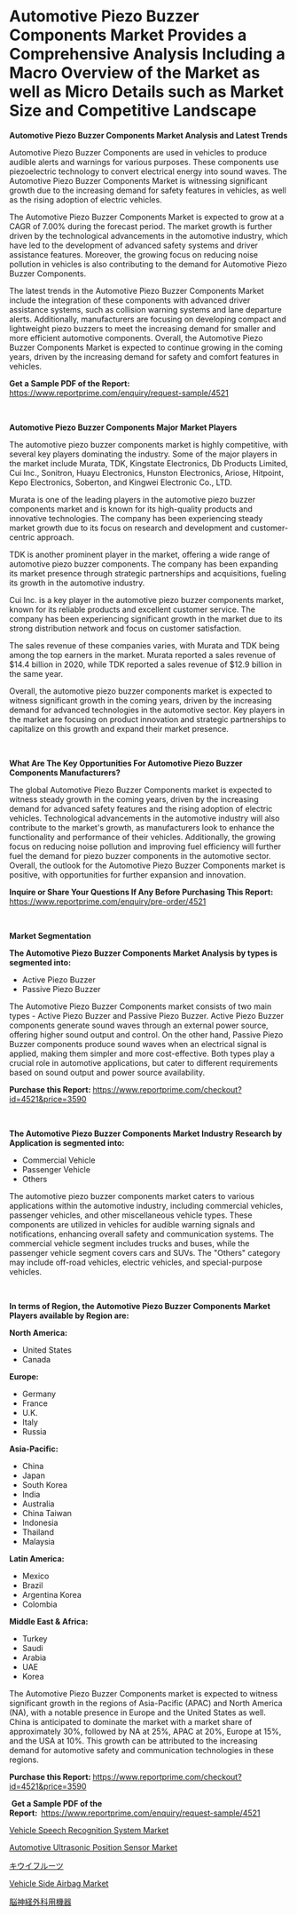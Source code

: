 <p><h1>Automotive Piezo Buzzer Components Market Provides a Comprehensive Analysis Including a Macro Overview of the Market as well as Micro Details such as Market Size and Competitive Landscape</h1></p><p><strong>Automotive Piezo Buzzer Components Market Analysis and Latest Trends</strong></p>
<p><p>Automotive Piezo Buzzer Components are used in vehicles to produce audible alerts and warnings for various purposes. These components use piezoelectric technology to convert electrical energy into sound waves. The Automotive Piezo Buzzer Components Market is witnessing significant growth due to the increasing demand for safety features in vehicles, as well as the rising adoption of electric vehicles.</p><p>The Automotive Piezo Buzzer Components Market is expected to grow at a CAGR of 7.00% during the forecast period. The market growth is further driven by the technological advancements in the automotive industry, which have led to the development of advanced safety systems and driver assistance features. Moreover, the growing focus on reducing noise pollution in vehicles is also contributing to the demand for Automotive Piezo Buzzer Components.</p><p>The latest trends in the Automotive Piezo Buzzer Components Market include the integration of these components with advanced driver assistance systems, such as collision warning systems and lane departure alerts. Additionally, manufacturers are focusing on developing compact and lightweight piezo buzzers to meet the increasing demand for smaller and more efficient automotive components. Overall, the Automotive Piezo Buzzer Components Market is expected to continue growing in the coming years, driven by the increasing demand for safety and comfort features in vehicles.</p></p>
<p><strong>Get a Sample PDF of the Report:&nbsp;</strong> <a href="https://www.reportprime.com/enquiry/request-sample/4521">https://www.reportprime.com/enquiry/request-sample/4521</a></p>
<p>&nbsp;</p>
<p><strong>Automotive Piezo Buzzer Components Major Market Players</strong></p>
<p><p>The automotive piezo buzzer components market is highly competitive, with several key players dominating the industry. Some of the major players in the market include Murata, TDK, Kingstate Electronics, Db Products Limited, Cui Inc., Sonitron, Huayu Electronics, Hunston Electronics, Ariose, Hitpoint, Kepo Electronics, Soberton, and Kingwei Electronic Co., LTD.</p><p>Murata is one of the leading players in the automotive piezo buzzer components market and is known for its high-quality products and innovative technologies. The company has been experiencing steady market growth due to its focus on research and development and customer-centric approach.</p><p>TDK is another prominent player in the market, offering a wide range of automotive piezo buzzer components. The company has been expanding its market presence through strategic partnerships and acquisitions, fueling its growth in the automotive industry.</p><p>Cui Inc. is a key player in the automotive piezo buzzer components market, known for its reliable products and excellent customer service. The company has been experiencing significant growth in the market due to its strong distribution network and focus on customer satisfaction.</p><p>The sales revenue of these companies varies, with Murata and TDK being among the top earners in the market. Murata reported a sales revenue of $14.4 billion in 2020, while TDK reported a sales revenue of $12.9 billion in the same year.</p><p>Overall, the automotive piezo buzzer components market is expected to witness significant growth in the coming years, driven by the increasing demand for advanced technologies in the automotive sector. Key players in the market are focusing on product innovation and strategic partnerships to capitalize on this growth and expand their market presence.</p></p>
<p>&nbsp;</p>
<p><strong>What Are The Key Opportunities For Automotive Piezo Buzzer Components Manufacturers?</strong></p>
<p><p>The global Automotive Piezo Buzzer Components market is expected to witness steady growth in the coming years, driven by the increasing demand for advanced safety features and the rising adoption of electric vehicles. Technological advancements in the automotive industry will also contribute to the market's growth, as manufacturers look to enhance the functionality and performance of their vehicles. Additionally, the growing focus on reducing noise pollution and improving fuel efficiency will further fuel the demand for piezo buzzer components in the automotive sector. Overall, the outlook for the Automotive Piezo Buzzer Components market is positive, with opportunities for further expansion and innovation.</p></p>
<p><strong>Inquire or Share Your Questions If Any Before Purchasing This Report:</strong> <a href="https://www.reportprime.com/enquiry/pre-order/4521">https://www.reportprime.com/enquiry/pre-order/4521</a></p>
<p>&nbsp;</p>
<p><strong>Market Segmentation</strong></p>
<p><strong>The Automotive Piezo Buzzer Components Market Analysis by types is segmented into:</strong></p>
<p><ul><li>Active Piezo Buzzer</li><li>Passive Piezo Buzzer</li></ul></p>
<p><p>The Automotive Piezo Buzzer Components market consists of two main types - Active Piezo Buzzer and Passive Piezo Buzzer. Active Piezo Buzzer components generate sound waves through an external power source, offering higher sound output and control. On the other hand, Passive Piezo Buzzer components produce sound waves when an electrical signal is applied, making them simpler and more cost-effective. Both types play a crucial role in automotive applications, but cater to different requirements based on sound output and power source availability.</p></p>
<p><strong>Purchase this Report:&nbsp;</strong><a href="https://www.reportprime.com/checkout?id=4521&price=3590">https://www.reportprime.com/checkout?id=4521&price=3590</a></p>
<p>&nbsp;</p>
<p><strong>The Automotive Piezo Buzzer Components Market Industry Research by Application is segmented into:</strong></p>
<p><ul><li>Commercial Vehicle</li><li>Passenger Vehicle</li><li>Others</li></ul></p>
<p><p>The automotive piezo buzzer components market caters to various applications within the automotive industry, including commercial vehicles, passenger vehicles, and other miscellaneous vehicle types. These components are utilized in vehicles for audible warning signals and notifications, enhancing overall safety and communication systems. The commercial vehicle segment includes trucks and buses, while the passenger vehicle segment covers cars and SUVs. The "Others" category may include off-road vehicles, electric vehicles, and special-purpose vehicles.</p></p>
<p>&nbsp;</p>
<p><strong>In terms of Region, the Automotive Piezo Buzzer Components Market Players available by Region are:</strong></p>
<p>
    <p> <strong> North America: </strong>
        <ul>
            <li>United States</li>
            <li>Canada</li>
        </ul>
        </p> 
    <p> <strong> Europe: </strong>
        <ul>
            <li>Germany</li>
            <li>France</li>
            <li>U.K.</li>
            <li>Italy</li>
            <li>Russia</li>
        </ul>
        </p> 
    <p> <strong> Asia-Pacific: </strong>
        <ul>
            <li>China</li>
            <li>Japan</li>
            <li>South Korea</li>
            <li>India</li>
            <li>Australia</li>
            <li>China Taiwan</li>
            <li>Indonesia</li>
            <li>Thailand</li>
            <li>Malaysia</li>
        </ul>
        </p> 
    <p> <strong> Latin America: </strong>
        <ul>
            <li>Mexico</li>
            <li>Brazil</li>
            <li>Argentina Korea</li>
            <li>Colombia</li>
        </ul>
        </p> 
    <p> <strong> Middle East & Africa: </strong>
        <ul>
            <li>Turkey</li>
            <li>Saudi</li>
            <li>Arabia</li>
            <li>UAE</li>
            <li>Korea</li>
        </ul>
    </p>
    </p>
<p><p>The Automotive Piezo Buzzer Components market is expected to witness significant growth in the regions of Asia-Pacific (APAC) and North America (NA), with a notable presence in Europe and the United States as well. China is anticipated to dominate the market with a market share of approximately 30%, followed by NA at 25%, APAC at 20%, Europe at 15%, and the USA at 10%. This growth can be attributed to the increasing demand for automotive safety and communication technologies in these regions.</p></p>
<p><strong>Purchase this Report: </strong><a href="https://www.reportprime.com/checkout?id=4521&price=3590">https://www.reportprime.com/checkout?id=4521&price=3590</a></p>
<p>&nbsp;<strong>Get a Sample PDF of the Report:&nbsp;&nbsp;</strong><a href="https://www.reportprime.com/enquiry/request-sample/4521">https://www.reportprime.com/enquiry/request-sample/4521</a></p>
<p><strong></strong></p>
<p><p><a href="https://issuu.com/reportprime-2/docs/vehicle-speech-recognition-system-market-size-2030">Vehicle Speech Recognition System Market</a></p><p><a href="https://github.com/biheemgalvinlouises6hokrh3h/Market-Research-Report-List-1/blob/main/automotive-ultrasonic-position-sensor-market.md">Automotive Ultrasonic Position Sensor Market</a></p><p><a href="https://github.com/dadanedu33/Market-Research-Report-List-1/blob/main/984811715249.md">キウイフルーツ</a></p><p><a href="https://issuu.com/reportprime-2/docs/vehicle-side-airbag-market-size-2030.pptx">Vehicle Side Airbag Market</a></p><p><a href="https://github.com/ihabdkwlxs948/Market-Research-Report-List-1/blob/main/349545015248.md">脳神経外科用機器</a></p></p>